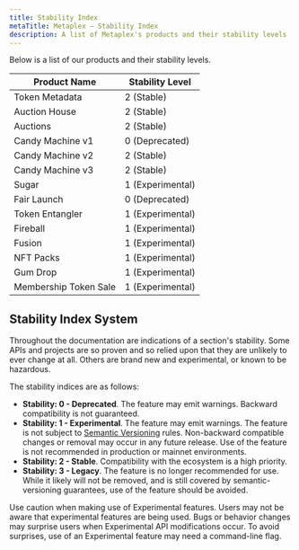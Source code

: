 ```yaml
---
title: Stability Index
metaTitle: Metaplex — Stability Index
description: A list of Metaplex's products and their stability levels
---
```


Below is a list of our products and their stability levels.

| Product Name          | Stability Level  |
| --------------------- | ---------------- |
| Token Metadata        | 2 (Stable)       |
| Auction House         | 2 (Stable)       |
| Auctions              | 2 (Stable)       |
| Candy Machine v1      | 0 (Deprecated)   |
| Candy Machine v2      | 2 (Stable)       |
| Candy Machine v3      | 2 (Stable)       |
| Sugar                 | 1 (Experimental) |
| Fair Launch           | 0 (Deprecated)   |
| Token Entangler       | 1 (Experimental) |
| Fireball              | 1 (Experimental) |
| Fusion                | 1 (Experimental) |
| NFT Packs             | 1 (Experimental) |
| Gum Drop              | 1 (Experimental) |
| Membership Token Sale | 1 (Experimental) |

## Stability Index System

Throughout the documentation are indications of a section's stability. Some APIs
and projects are so proven and so relied upon that they are unlikely to ever
change at all. Others are brand new and experimental, or known to be hazardous.

The stability indices are as follows:

- **Stability: 0 - Deprecated**. The feature may emit warnings. Backward compatibility is not guaranteed.
- **Stability: 1 - Experimental**. The feature may emit warnings. The feature is not subject to [Semantic Versioning](https://semver.org) rules. Non-backward compatible changes or removal may occur in any future release. Use of the feature is not recommended in production or mainnet environments.
- **Stability: 2 - Stable**. Compatibility with the ecosystem is a high priority.
- **Stability: 3 - Legacy**. The feature is no longer recommended for use. While it likely will not be removed, and is still covered by semantic-versioning guarantees, use of the feature should be avoided.

Use caution when making use of Experimental features. Users may not be aware
that experimental features are being used. Bugs or behavior changes may
surprise users when Experimental API modifications occur. To avoid surprises,
use of an Experimental feature may need a command-line flag.
